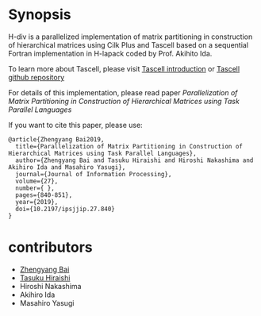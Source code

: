 # Synopsis

H-div is a parallelized implementation of matrix partitioning in construction of hierarchical matrices using Cilk Plus and Tascell based on a sequential Fortran implementation in H-lapack coded by Prof. Akihito Ida.

To learn more about Tascell, please visit [Tascell introduction](http://ais.sys.i.kyoto-u.ac.jp/~task/tascell/index.html) or [Tascell github repository](https://github.com/tascell/sc-tascell)

For details of this implementation, please read paper _Parallelization of Matrix Partitioning in Construction of Hierarchical Matrices using Task Parallel Languages_

If you want to cite this paper, please use:
```
@article{Zhengyang Bai2019,
  title={Parallelization of Matrix Partitioning in Construction of Hierarchical Matrices using Task Parallel Languages},
  author={Zhengyang Bai and Tasuku Hiraishi and Hiroshi Nakashima and Akihiro Ida and Masahiro Yasugi},
  journal={Journal of Information Processing},
  volume={27},
  number={ },
  pages={840-851},
  year={2019},
  doi={10.2197/ipsjjip.27.840}
}
```

# contributors
- [Zhengyang Bai](https://github.com/simon2)
- [Tasuku Hiraishi](https://github.com/tastasgit)
- Hiroshi Nakashima
- Akihiro Ida
- Masahiro Yasugi
